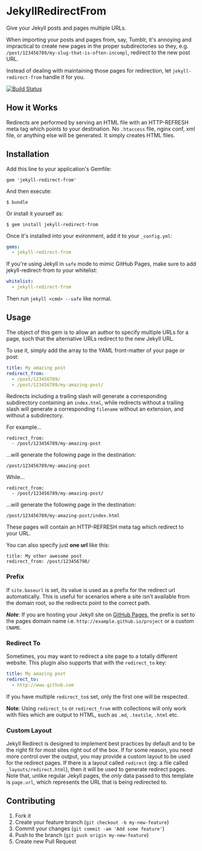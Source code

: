 # JekyllRedirectFrom

Give your Jekyll posts and pages multiple URLs.

When importing your posts and pages from, say, Tumblr, it's annoying and
impractical to create new pages in the proper subdirectories so they, e.g.
`/post/123456789/my-slug-that-is-often-incompl`, redirect to the new post URL.

Instead of dealing with maintaining those pages for redirection, let
`jekyll-redirect-from` handle it for you.

[![Build Status](https://travis-ci.org/jekyll/jekyll-redirect-from.svg?branch=master)](https://travis-ci.org/jekyll/jekyll-redirect-from)

## How it Works

Redirects are performed by serving an HTML file with an HTTP-REFRESH meta
tag which points to your destination. No `.htaccess` file, nginx conf, xml
file, or anything else will be generated. It simply creates HTML files.

## Installation

Add this line to your application's Gemfile:

    gem 'jekyll-redirect-from'

And then execute:

    $ bundle

Or install it yourself as:

    $ gem install jekyll-redirect-from

Once it's installed into your evironment, add it to your `_config.yml`:

```yaml
gems:
  - jekyll-redirect-from
```

If you're using Jekyll in `safe` mode to mimic GitHub Pages, make sure to
add jekyll-redirect-from to your whitelist:

```yaml
whitelist:
  - jekyll-redirect-from
```

Then run `jekyll <cmd> --safe` like normal.

## Usage

The object of this gem is to allow an author to specify multiple URLs for a
page, such that the alternative URLs redirect to the new Jekyll URL.

To use it, simply add the array to the YAML front-matter of your page or post:

```yaml
title: My amazing post
redirect_from:
  - /post/123456789/
  - /post/123456789/my-amazing-post/
```

Redirects including a trailing slash will generate a corresponding subdirectory containing an `index.html`, while redirects without a trailing slash will generate a corresponding `filename` without an extension, and without a subdirectory.

For example...

```text
redirect_from:
  - /post/123456789/my-amazing-post
```

...will generate the following page in the destination:

```text
/post/123456789/my-amazing-post
```

While...

```text
redirect_from:
  - /post/123456789/my-amazing-post/
```

...will generate the following page in the destination:

```text
/post/123456789/my-amazing-post/index.html
```

These pages will contain an HTTP-REFRESH meta tag which redirect to your URL.

You can also specify just **one url** like this:

```text
title: My other awesome post
redirect_from: /post/123456798/
```

### Prefix
If `site.baseurl` is set, its value is used as a prefix for the redirect url automatically.
This is useful for scenarios where a site isn't available from the domain root, so the redirects point to the correct path.

**_Note_**: If you are hosting your Jekyll site on [GitHub Pages](https://pages.github.com/), the prefix is set to the pages domain name i.e. `http://example.github.io/project` or a custom `CNAME`.

### Redirect To

Sometimes, you may want to redirect a site page to a totally different website. This plugin also supports that with the `redirect_to` key:

```yaml
title: My amazing post
redirect_to:
  - http://www.github.com
```

If you have multiple `redirect_to`s set, only the first one will be respected.


**Note**: Using `redirect_to` or `redirect_from` with collections will only work with files which are output to HTML, such as `.md`, `.textile`, `.html` etc.

### Custom Layout

Jekyll Redirect is designed to implement best practices by default and to be the right fit for most sites right out of the box. If for some reason, you need more control over the output, you may provide a custom layout to be used for the redirect pages. If there is a layout called `redirect` (eg: a file called `_layouts/redirect.html`), then it will be used to generate redirect pages. Note that, unlike regular Jekyll pages, the _only_ data passed to this template is `page.url`, which represents the URL that is being redirected to.

## Contributing

1. Fork it
2. Create your feature branch (`git checkout -b my-new-feature`)
3. Commit your changes (`git commit -am 'Add some feature'`)
4. Push to the branch (`git push origin my-new-feature`)
5. Create new Pull Request
